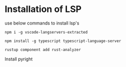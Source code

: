 # Installation of LSP
use below commands to install lsp's

```
npm i -g vscode-langservers-extracted
```
```
npm install -g typescript typescript-language-server
```
```
rustup component add rust-analyzer
```
Install pyright
